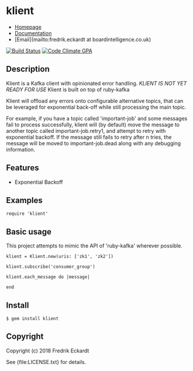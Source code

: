 # klient

* [Homepage](https://rubygems.org/gems/klient)
* [Documentation](http://rubydoc.info/gems/klient/frames)
* [Email](mailto:fredrik.eckardt at boardintelligence.co.uk)

[![Build Status](https://secure.travis-ci.org//klient.svg?branch=master)](https://travis-ci.org//klient)
[![Code Climate GPA](https://codeclimate.com/github//klient/badges/gpa.svg)](https://codeclimate.com/github//klient)

## Description

Klient is a Kafka client with opinionated error handling.
*KLIENT IS NOT YET READY FOR USE*
Klient is built on top of ruby-kafka

Klient will offload any errors onto configurable alternative topics, that can be leveraged for exponential back-off while still processing the main topic.

For example, if you have a topic called 'important-job' and some messages fail to process successfully, klient will (by default) move the message to another topic called
important-job.retry1, and attempt to retry with exponential backoff. If the message still fails to retry after n tries, the message will be moved to important-job.dead along with any debugging information.

## Features

* Exponential Backoff

## Examples

    require 'klient'
    
## Basic usage

This project attempts to mimic the API of 'ruby-kafka' wherever possible.

```
klient = Klient.new(uris: ['zk1', 'zk2'])

klient.subscribe('consumer_group')

klient.each_message do |message|
  
end
```


## Install

    $ gem install klient

## Copyright

Copyright (c) 2018 Fredrik Eckardt

See {file:LICENSE.txt} for details.
